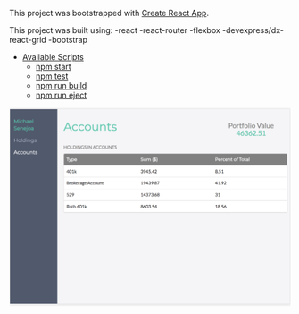 This project was bootstrapped with [Create React App](https://github.com/facebookincubator/create-react-app).

This project was built using:
-react
-react-router
-flexbox
-devexpress/dx-react-grid
-bootstrap


- [Available Scripts](#available-scripts)
  - [npm start](#npm-start)
  - [npm test](#npm-test)
  - [npm run build](#npm-run-build)
  - [npm run eject](#npm-run-eject)

<img src="/screencapture.png" width="800">
